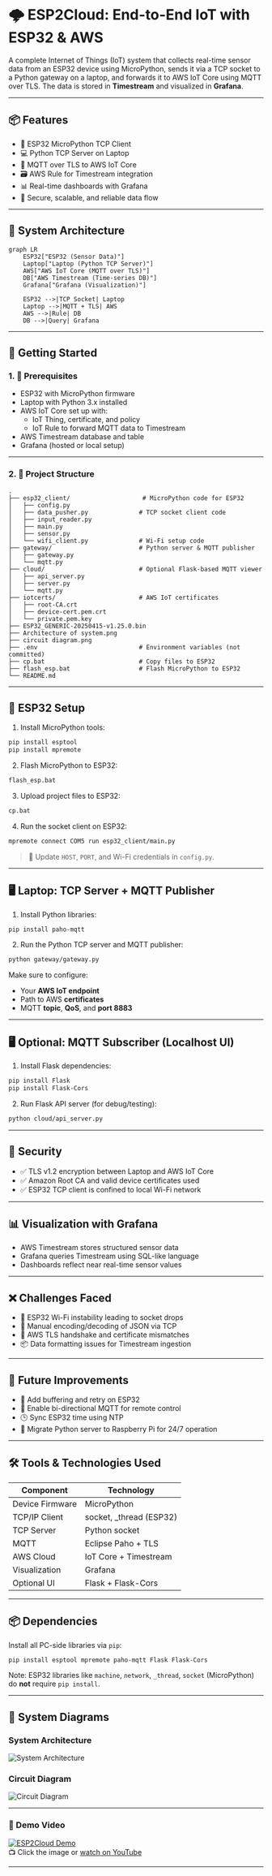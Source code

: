 
# 🌩️ ESP2Cloud: End-to-End IoT with ESP32 & AWS

A complete Internet of Things (IoT) system that collects real-time sensor data from an ESP32 device using MicroPython, sends it via a TCP socket to a Python gateway on a laptop, and forwards it to AWS IoT Core using MQTT over TLS. The data is stored in **Timestream** and visualized in **Grafana**.

---

## 📦 Features

- 🔌 ESP32 MicroPython TCP Client
- 💻 Python TCP Server on Laptop
- 🔐 MQTT over TLS to AWS IoT Core
- 🗃️ AWS Rule for Timestream integration
- 📊 Real-time dashboards with Grafana
- 🔁 Secure, scalable, and reliable data flow

---

## 🔧 System Architecture


```mermaid
graph LR
    ESP32["ESP32 (Sensor Data)"]
    Laptop["Laptop (Python TCP Server)"]
    AWS["AWS IoT Core (MQTT over TLS)"]
    DB["AWS Timestream (Time-series DB)"]
    Grafana["Grafana (Visualization)"]

    ESP32 -->|TCP Socket| Laptop
    Laptop -->|MQTT + TLS| AWS
    AWS -->|Rule| DB
    DB -->|Query| Grafana
```

---

## 🚀 Getting Started

### 1. 🧠 Prerequisites

- ESP32 with MicroPython firmware
- Laptop with Python 3.x installed
- AWS IoT Core set up with:
  - IoT Thing, certificate, and policy
  - IoT Rule to forward MQTT data to Timestream
- AWS Timestream database and table
- Grafana (hosted or local setup)

---

### 2. 🧱 Project Structure

```
.
├── esp32_client/                    # MicroPython code for ESP32
│   ├── config.py
│   ├── data_pusher.py              # TCP socket client code
│   ├── input_reader.py
│   ├── main.py
│   ├── sensor.py
│   └── wifi_client.py              # Wi-Fi setup code
├── gateway/                        # Python server & MQTT publisher
│   ├── gateway.py
│   └── mqtt.py
├── cloud/                          # Optional Flask-based MQTT viewer
│   ├── api_server.py
│   ├── server.py
│   └── mqtt.py
├── iotcerts/                       # AWS IoT certificates
│   ├── root-CA.crt
│   ├── device-cert.pem.crt
│   └── private.pem.key
├── ESP32_GENERIC-20250415-v1.25.0.bin
├── Architecture of system.png
├── circuit diagram.png
├── .env                            # Environment variables (not committed)
├── cp.bat                          # Copy files to ESP32
├── flash_esp.bat                   # Flash MicroPython to ESP32
└── README.md
```

---

## 📡 ESP32 Setup

1. Install MicroPython tools:

```bash
pip install esptool
pip install mpremote
```

2. Flash MicroPython to ESP32:

```bash
flash_esp.bat
```

3. Upload project files to ESP32:

```bash
cp.bat
```

4. Run the socket client on ESP32:

```bash
mpremote connect COM5 run esp32_client/main.py
```

> 🔧 Update `HOST`, `PORT`, and Wi-Fi credentials in `config.py`.

---

## 🖥️ Laptop: TCP Server + MQTT Publisher

1. Install Python libraries:

```bash
pip install paho-mqtt
```

2. Run the Python TCP server and MQTT publisher:

```bash
python gateway/gateway.py
```

Make sure to configure:

- Your **AWS IoT endpoint**
- Path to AWS **certificates**
- MQTT **topic**, **QoS**, and **port 8883**

---

## 🖥️ Optional: MQTT Subscriber (Localhost UI)

1. Install Flask dependencies:

```bash
pip install Flask 
pip install Flask-Cors
```

2. Run Flask API server (for debug/testing):

```bash
python cloud/api_server.py
```

---

## 🔐 Security

- ✅ TLS v1.2 encryption between Laptop and AWS IoT Core
- ✅ Amazon Root CA and valid device certificates used
- ✅ ESP32 TCP client is confined to local Wi-Fi network

---

## 📊 Visualization with Grafana

- AWS Timestream stores structured sensor data
- Grafana queries Timestream using SQL-like language
- Dashboards reflect near real-time sensor values

---

## ❌ Challenges Faced

- 📶 ESP32 Wi-Fi instability leading to socket drops
- 🔡 Manual encoding/decoding of JSON via TCP
- 🔐 AWS TLS handshake and certificate mismatches
- 📦 Data formatting issues for Timestream ingestion

---

## 🧠 Future Improvements

- 🔁 Add buffering and retry on ESP32
- 🔄 Enable bi-directional MQTT for remote control
- 🕒 Sync ESP32 time using NTP
- 🍓 Migrate Python server to Raspberry Pi for 24/7 operation

---

## 🛠 Tools & Technologies Used

| Component        | Technology              |
|------------------|--------------------------|
| Device Firmware  | MicroPython              |
| TCP/IP Client    | socket, _thread (ESP32)  |
| TCP Server       | Python socket            |
| MQTT             | Eclipse Paho + TLS       |
| AWS Cloud        | IoT Core + Timestream    |
| Visualization    | Grafana                  |
| Optional UI      | Flask + Flask-Cors       |

---

## 📦 Dependencies

Install all PC-side libraries via `pip`:

```bash
pip install esptool mpremote paho-mqtt Flask Flask-Cors
```

Note: ESP32 libraries like `machine`, `network`, `_thread`, `socket` (MicroPython) do **not** require `pip install`.

---

## 📸 System Diagrams

### System Architecture
![System Architecture](<Achitecture of system.png>)

### Circuit Diagram
![Circuit Diagram](<circuit_diagram.jpg>)

---

### 🔗 Demo Video

[![ESP2Cloud Demo](https://img.youtube.com/vi/-VB3qaSfYBw/0.jpg)](https://youtu.be/-VB3qaSfYBw)  
📺 Click the image or [watch on YouTube](https://youtu.be/-VB3qaSfYBw)

---
